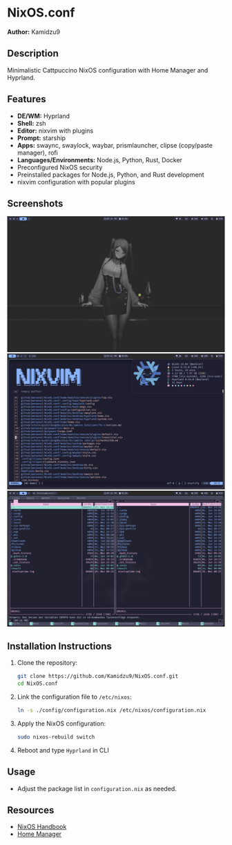 # NixOS.conf

**Author:** Kamidzu9

## Description

Minimalistic Cattpuccino NixOS configuration with Home Manager and Hyprland.

## Features

- **DE/WM:** Hyprland
- **Shell:** zsh
- **Editor:** nixvim with plugins
- **Prompt:** starship
- **Apps:** swaync, swaylock, waybar, prismlauncher, clipse (copy/paste manager), rofi
- **Languages/Environments:** Node.js, Python, Rust, Docker
- Preconfigured NixOS security
- Preinstalled packages for Node.js, Python, and Rust development
- nixvim configuration with popular plugins

## Screenshots

![Hyprland Workspace](./assets/hyprland_workspace.png)
![nixvim in action](./assets/nixvim.png)
![Midnight Commander](./assets/mc.png)

## Installation Instructions

1. Clone the repository:
   ```bash
   git clone https://github.com/Kamidzu9/NixOS.conf.git
   cd NixOS.conf
   ```
2. Link the configuration file to `/etc/nixos`:

   ```bash
   ln -s ./config/configuration.nix /etc/nixos/configuration.nix
   ```

3. Apply the NixOS configuration:
   ```bash
   sudo nixos-rebuild switch
   ```
4. Reboot and type `Hyprland` in CLI

## Usage

- Adjust the package list in `configuration.nix` as needed.

## Resources

- [NixOS Handbook](https://nixos.org/manual/nixos/stable/)
- [Home Manager](https://github.com/nix-community/home-manager)
